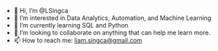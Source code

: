 - 👋 Hi, I’m @LSingca
- 👀 I’m interested in Data Analytics, Automation, and Machine Learning
- 🌱 I’m currently learning SQL and Python
- 💞️ I’m looking to collaborate on anything that can help me learn more.
- 📫 How to reach me: liam.singca@gmail.com

<!---
LSingca/LSingca is a ✨ special ✨ repository because its `README.md` (this file) appears on your GitHub profile.
You can click the Preview link to take a look at your changes.
--->
